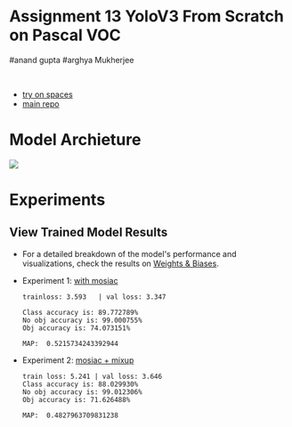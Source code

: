 # Assignment 13 YoloV3 From Scratch on Pascal VOC
#anand gupta
#arghya Mukherjee

<br>

- [try on spaces](https://huggingface.co/spaces/anantgupta129/PyTorch-YoloV3-PascolVOC-GradCAM) 
- [main repo](https://github.com/anantgupta129/TorcHood)
  
# Model Archieture

![](https://miro.medium.com/v2/resize:fit:1200/1*d4Eg17IVJ0L41e7CTWLLSg.png)

# Experiments

## View Trained Model Results

- For a detailed breakdown of the model's performance and visualizations, check the results on [Weights & Biases](https://api.wandb.ai/links/anantgupta129/83aopx49).
  
- Experiment 1: [with mosiac](./notebooks/train_mosiac.ipynb)
    ```
    trainloss: 3.593   | val loss: 3.347

    Class accuracy is: 89.772789%
    No obj accuracy is: 99.000755%
    Obj accuracy is: 74.073151%

    MAP:  0.5215734243392944
    ```
- Experiment 2: [mosiac + mixup](./notebooks/train_mosiac_mixup.ipynb)
    ```
    train loss: 5.241 | val loss: 3.646
    Class accuracy is: 88.029930%
    No obj accuracy is: 99.012306%
    Obj accuracy is: 71.626488%

    MAP:  0.4827963709831238
    ```
